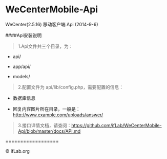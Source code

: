 WeCenterMobile-Api
==================

WeCenter(2.5.16) 移动客户端 Api (2014-9-6)

####Api安装说明

> 1.Api文件共三个目录，为：

- api/

- app/api/

- models/

> 2.配置文件为 api/lib/config.php，需要配置的信息：

- 数据库信息

- 回复内容图片所在目录，一般是：http://www.example.com/uploads/answer/

> 3.接口详情文档，请查阅：https://github.com/ifLab/WeCenterMobile-Api/blob/master/docs/API.md

==================

&copy; ifLab.org
